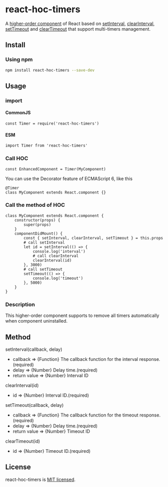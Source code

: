# react-hoc-timers
A [higher-order component](https://reactjs.org/docs/higher-order-components.html) of React based on [setInterval](https://developer.mozilla.org/en-US/docs/Web/API/WindowOrWorkerGlobalScope/setInterval), [clearInterval](https://developer.mozilla.org/en-US/docs/Web/API/WindowOrWorkerGlobalScope/clearInterval), [setTimeout](https://developer.mozilla.org/en-US/docs/Web/API/WindowOrWorkerGlobalScope/setTimeout) and [clearTimeout](https://developer.mozilla.org/en-US/docs/Web/API/WindowOrWorkerGlobalScope/clearTimeout) that support multi-timers management.

## Install

### Using npm
```bash
npm install react-hoc-timers --save-dev
```

## Usage

### import
#### CommonJS
```
const Timer = require('react-hoc-timers')
```

#### ESM
```
import Timer from 'react-hoc-timers'
```

### Call HOC
```
const EnhancedComponent = Timer(MyComponent)
```
You can use the Decorator feature of ECMAScript 6, like this
```
@Timer
class MyComponent extends React.component {}
```
### Call the method of HOC
```
class MyComponent extends React.component {
    constructor(props) {
    	super(props)
    }
    componentDidMount() {
        const { setInterval, clearInterval, setTimeout } = this.props
        # call setInterval
        let id = setInterval(() => {
            console.log('interval')
            # call clearInterval
            clearInterval(id)
        }, 3000)
        # call setTimeout
        setTimeout(() => {
            console.log('timeout')
        }, 5000)
    }
}
```
### Description
This higher-order component supports to remove all timers automatically when component uninstalled.

## Method
setInterval(callback, delay)
- callback => {Function} The callback function for the interval response.(required)
- delay => {Number} Delay time.(required)
- return value => {Number} Interval ID

clearInterval(id)
- id => {Number} Interval ID.(required)

setTimeout(callback, delay)
- callback => {Function} The callback function for the timeout response.(required)
- delay => {Number} Delay time.(required)
- return value => {Number} Timeout ID

clearTimeout(id)
- id => {Number} Timeout ID.(required)

## License
react-hoc-timers is [MIT licensed](https://github.com/AmoyDreamer/react-hoc-timers/blob/master/LICENSE).
